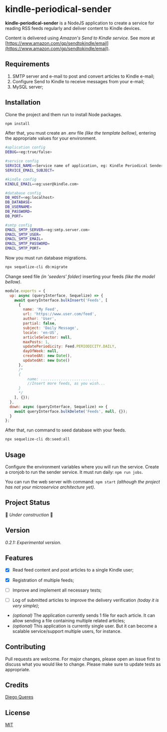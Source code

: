 # kindle-periodical-sender

**kindle-periodical-sender** is a NodeJS application to create a service for reading RSS feeds regularly and deliver content to Kindle devices. 

Content is delivered using _Amazon&#39;s Send to Kindle service_. See more at [https://www.amazon.com/gp/sendtokindle/email](https://www.amazon.com/gp/sendtokindle/email).


## Requirements
1. SMTP server and e-mail to post and convert articles to Kindle e-mail;
2. Configure Send to Kindle to receive messages from your e-mail;
3. MySQL server;


## Installation
Clone the project and them run to install Node packages.
```bash
npm install
```

After that, you must create an .env file _(like the template bellow)_, entering the appropriate values for your environment.
```bash
#aplication config
DEBUG=<eg:true/false>

#service config
SERVICE_NAME=<Service name of application, eg: Kindle Periodical Sender>
SERVICE_EMAIL_SUBJECT=

#kindle config
KINDLE_EMAIL=<eg:user@kindle.com>

#database config
DB_HOST=<eg:localhost>
DB_DATABASE=
DB_USERNAME=
DB_PASSWORD=
DB_PORT=

#smtp config
EMAIL_SMTP_SERVER=<eg:smtp.server.com>
EMAIL_SMTP_USER=
EMAIL_SMTP_EMAIL=
EMAIL_SMTP_PASSWORD=
EMAIL_SMTP_PORT=
```

Now you must run database migrations.
```bash
npx sequelize-cli db:migrate
```

Change seed file _(in &#39;seeders&#39; folder)_ inserting your feeds _(like the model bellow)_.
```javascript
module.exports = {
  up: async (queryInterface, Sequelize) => {
    await queryInterface.bulkInsert('Feeds', [
      {
        name: 'My Feed',
        url: 'https://www.user.com/feed',
        author: 'User',
        partial: false,
        subject: 'Daily Message',
        locale: 'en-US',
        articleSelector: null,
        maxPosts: 1,
        updatePeriodicity: Feed.PERIODICITY.DAILY,
        dayOfWeek: null,
        createdAt: new Date(),
        updatedAt: new Date()
      },
      /*
      {   
          name: ..........................
          //Insert more feeds, as you wish...
      }
      */
    ], {});   
  },
  down: async (queryInterface, Sequelize) => {
    await queryInterface.bulkDelete('Feeds', null, {});
  }
};
```

After that, run command to seed database with your feeds.
```bash
npx sequelize-cli db:seed:all
```

## Usage
Configure the environment variables where you will run the service. Create a cronjob to run the sender service. It must run daily: `npm run jobs`.

You can run the web server with command: `npm start` _(although the project has not your microservice architecture yet)_.

## Project Status
🚀 _Under construction_ 🚧

## Version
_0.2.1: Experimental version._

## Features
- [x] Read feed content and post articles to a single Kindle user;
- [x] Registration of multiple feeds;
- [ ] Improve and implement all necessary tests;
- [ ] Log of submitted articles to improve the delivery verification _(today it is very simple)_;


- _(optional)_ The application currently sends 1 file for each article. It can allow sending a file containing multiple related articles;
-  _(optional)_ This application is currently single user. But it can become a scalable service/support multiple users, for instance.

## Contributing
Pull requests are welcome. For major changes, please open an issue first to discuss what you would like to change.
Please make sure to update tests as appropriate.

## Credits
[Diego Queres](https://github.com/diegoqueres)

## License
[MIT](https://choosealicense.com/licenses/mit/)
